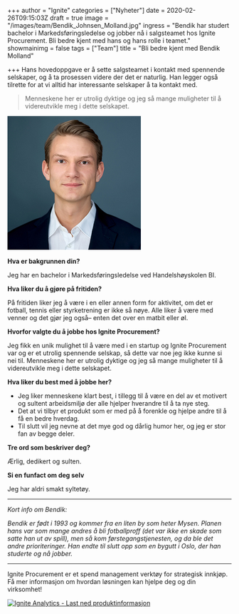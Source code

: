 +++
author = "Ignite"
categories = ["Nyheter"]
date = 2020-02-26T09:15:03Z
draft = true
image = "/images/team/Bendik_Johnsen_Molland.jpg"
ingress = "Bendik har studert bachelor i Markedsføringsledelse og jobber nå i salgsteamet hos Ignite Procurement. Bli bedre kjent med hans og hans rolle i teamet."
showmainimg = false
tags = ["Team"]
title = "Bli bedre kjent med Bendik Molland"

+++
Hans hovedoppgave er å sette salgsteamet i kontakt med spennende selskaper, og å ta prosessen videre der det er naturlig. Han legger også tilrette for at vi alltid har interessante selskaper å ta kontakt med.

> Menneskene her er utrolig dyktige og jeg så mange muligheter til å videreutvikle meg i dette selskapet.

![Ignite-teamet](/images/team/Bendik_Johnsen_Molland.jpg "Bendik Molland")

**Hva er bakgrunnen din?**

Jeg har en bachelor i Markedsføringsledelse ved Handelshøyskolen BI.

**Hva liker du å gjøre på fritiden?**

På fritiden liker jeg å være i en eller annen form for aktivitet, om det er fotball, tennis eller styrketrening er ikke så nøye. Alle liker å være med venner og det gjør jeg også– enten det over en matbit eller øl.

**Hvorfor valgte du å jobbe hos Ignite Procurement?**

Jeg fikk en unik mulighet til å være med i en startup og Ignite Procurement var og er et utrolig spennende selskap, så dette var noe jeg ikke kunne si nei til. Menneskene her er utrolig dyktige og jeg så mange muligheter til å videreutvikle meg i dette selskapet.

**Hva liker du best med å jobbe her?**

* Jeg liker menneskene klart best, i tillegg til å være en del av et motivert og sultent arbeidsmiljø der alle hjelper hverandre til å ta nye steg.
* Det at vi tilbyr et produkt som er med på å forenkle og hjelpe andre til å få en bedre hverdag.
* Til slutt vil jeg nevne at det mye god og dårlig humor her, og jeg er stor fan av begge deler. 

**Tre ord som beskriver deg?**

Ærlig, dedikert og sulten.

**Si en funfact om deg selv**

Jeg har aldri smakt syltetøy.

***

_Kort info om Bendik:_

_Bendik er født i 1993 og kommer fra en liten by som heter Mysen. Planen hans var som mange andres å bli fotballproff (det var ikke en skade som satte han ut av spill), men så kom førstegangstjenesten, og da ble det andre prioriteringer. Han endte til slutt opp som en bygutt i Oslo, der han studerte og nå jobber._

***

Ignite Procurement er et spend management verktøy for strategisk innkjøp. Få mer informasjon om hvordan løsningen kan hjelpe deg og din virksomhet!

[![](https://www.ignite.no/images/Last%20ned%20produktinfo%20-%201200%20x100.png "Ignite Analytics - Last ned produktinformasjon")](https://www.ignite.no/ignite-analytics/produktinformasjon/ "Ignite Procurement - Last ned produktinformasjon")